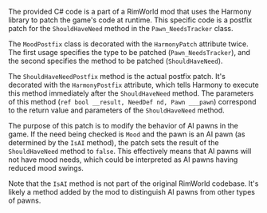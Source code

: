The provided C# code is a part of a RimWorld mod that uses the Harmony library to patch the game's code at runtime. This specific code is a postfix patch for the `ShouldHaveNeed` method in the `Pawn_NeedsTracker` class.

The `MoodPostfix` class is decorated with the `HarmonyPatch` attribute twice. The first usage specifies the type to be patched (`Pawn_NeedsTracker`), and the second specifies the method to be patched (`ShouldHaveNeed`).

The `ShouldHaveNeedPostfix` method is the actual postfix patch. It's decorated with the `HarmonyPostfix` attribute, which tells Harmony to execute this method immediately after the `ShouldHaveNeed` method. The parameters of this method (`ref bool __result, NeedDef nd, Pawn ___pawn`) correspond to the return value and parameters of the `ShouldHaveNeed` method.

The purpose of this patch is to modify the behavior of AI pawns in the game. If the need being checked is `Mood` and the pawn is an AI pawn (as determined by the `IsAI` method), the patch sets the result of the `ShouldHaveNeed` method to `false`. This effectively means that AI pawns will not have mood needs, which could be interpreted as AI pawns having reduced mood swings.

Note that the `IsAI` method is not part of the original RimWorld codebase. It's likely a method added by the mod to distinguish AI pawns from other types of pawns.